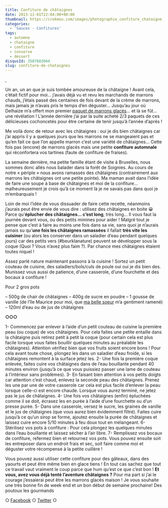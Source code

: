 ```yaml
---
title: Confiture de châtaignes
date: 2013-11-01T22:04:00+00:00
thumbnail: https://crokmou.com/images/photographie_confiture_chataigne_creme_marron-1.jpg
categories:
  - 'Sauces - Confitures'
tags:
  - automne
  - chataigne
  - confiture
  - conserve
  - dessert
disqusId: 3587683064
slug: confiture-de-chataignes
---
```


[ ](http://www.crokmou.com/wp-content/uploads/2013/11/photographie_confiture_chataigne_creme_marron-5-1.jpg)

Un an, un an que je suis tombée amoureuse de la châtaigne ! Avant cela, c’était fictif pour moi… j’avais déjà vu et revu les marchands de marrons chauds, j’étais passé des centaines de fois devant de la crème de marrons, mais jamais je n’avais pris le temps d’en déguster… Jusqu’au jour où Delhaize m’a offert mon premier [paquet de marrons glacés](http://www.crokmou.com/2013/01/marron-glace-artisan-provencal-delhaize.html)… et là se fût… une révélation ! L’année dernière j’ai par la suite acheté 2/3 paquets de ces délicieuses cochoncetés pour être certaine de tenir jusqu’à l’année d’après !

Me voilà donc de retour avec les châtaignes : oui je dis bien châtaignes car j’ai appris il y a quelques jours que les marrons ne se mangeaient pas et qu’en fait ce que l’on appelle marron c’est une variété de châtaignes… Cette fois pas (encore) de marrons glacés mais une petite **confiture automnale** qui réconfortera vos tartines (faute de confiture de fraises).

La semaine dernière, ma petite famille étant de visite à Bruxelles, nous sommes donc allés nous balader dans la forêt de Soignies. Au cours de notre « périple » nous avons ramassés des châtaignes (contrairement aux marrons les châtaignes ont une petite pointe). Ma maman avait dans l’idée de faire une soupe à base de châtaignes et moi de la confiture… malheureusement je crois qu’à ce moment là je ne savais pas dans quoi je m’embarquais !

Loin de moi l’idée de vous dissuader de faire cette recette, néanmoins j’aurais peut être envie de vous dire : utilisez des châtaignes en boite 😀 Parce qu’**éplucher des châtaignes… c’est long**, très long… Il vous faut la journée devant vous, ou des petits mimines pour aider ! Malgré tout je pense que c’est à faire au moins une fois dans sa vie, sans quoi je n’aurais jamais su qu’**une fois les châtaignes ramassées** il fallait **très vite les cuisiner** (ou alors les conserver dans un saladier d’eau pendant quelques jours) car des petits vers (#beurklanature) peuvent se développer sous la coque (Quoi ? Vous n’avez plus faim ?). Par chance mes châtaignes étaient toutes niquel !

Assez parlé nature maintenant passons à la cuisine ! Sortez un petit couteau de cuisine, des saladiers/bols/culs de poule oui oui je dis bien des. Munissez vous aussi de patience, d’une casserole, d’une fourchette et des bocaux à confiture !

Pour 2 gros pots

– 500g de chair de châtaignes
– 400g de sucre en poudre
– 1 gousse de vanille (de l’île Maurice pour moi, que [ma belle soeur](http://mauricemonamour.blogspot.be/) m’a gentiment ramené)
– 120ml d’eau ou de jus de châtaignes

**○○○**

1- Commencez par enlever à l’aide d’un petit couteau de cuisine la première peau (ou coque) de vos châtaignes. Pour cela faites une petite entaille dans la châtaigne puis retirez petit à petit la coque (pour certain cela est plus facile lorsque vous faites bouillir quelques minutes au préalable les châtaignes). Attention vérifiez bien que vos fruits soient encore bons ! Pour cela avant toute chose, plongez les dans un saladier d’eau froide, si les châtaignes remontent à la surface jetez les.
2- Une fois la première coque enlevée, faites cuire vos châtaignes dans de l’eau bouillante pendant 40 minutes environ (jusqu’à ce que vous puissiez passer une lame de couteau à l’intérieur sans problèmes).
3- En faisant bien attention à vos petits doigts car attention c’est chaud, enlevez la seconde peau des châtaignes. Prenez les une par une de votre casserole car cela est plus facile d’enlever la peau lorsque celle-ci est encore chaude. Lorsque vous aurez terminé, ne jetez pas le jus de châtaignes.
4- Une fois vos châtaignes (enfin) épluchées comme il se doit, écrasez les en purée à l’aide d’une fourchette ou d’un presse purée.
5- Dans une casserole, versez le sucre, les graines de vanille et le jus de châtaignes (que vous aurez bien évidemment filtré). Faites cuire jusqu’à ce qu’un sirop se forme, ajoutez ensuite la purée de châtaignes et laissez cuire encore 5/10 minutes à feu doux tout en mélangeant.
6- Stérilisez vos pots à confiture : Pour cela plongez les quelques minutes dans l’eau bouillante et laissez sécher à l’air libre.
7- Remplissez vos bocaux de confiture, refermez bien et retournez vos pots. Vous pouvez ensuite soit les entreposer dans un endroit frais et sec, soit faire comme moi et déguster votre récompense à la petite cuillère !

Vous pouvez aussi utiliser cette confiture pour des gâteaux, dans des yaourts et peut être même bien en glace tiens ! En tout cas sachez que tout ce travail vaut vraiment le coup parce que hum qu’est ce que c’est bon ! **Et vous, avez vous déjà tenté l’aventure châtaignes ?** Pour ma part si j’ai le courage j’essaierai peut être les marrons glacés maison ! Je vous souhaite une très bonne fin de week end et un bon début de semaine prochaine! Des poutoux les gourmands

○ [Facebook](https://www.facebook.com/crokmou.blog) ○ [Twitter](https://twitter.com/Crokmou) ○